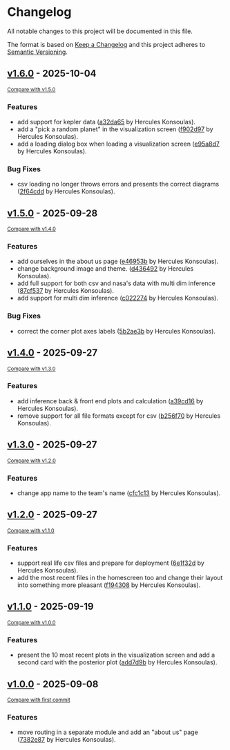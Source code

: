 # Changelog

All notable changes to this project will be documented in this file.

The format is based on [Keep a Changelog](http://keepachangelog.com/en/1.0.0/)
and this project adheres to [Semantic Versioning](http://semver.org/spec/v2.0.0.html).

<!-- insertion marker -->
## [v1.6.0](https://github.com/dyka3773/exoplings/releases/tag/v1.6.0) - 2025-10-04

<small>[Compare with v1.5.0](https://github.com/dyka3773/exoplings/compare/v1.5.0...v1.6.0)</small>

### Features

- add support for kepler data ([a32da65](https://github.com/dyka3773/exoplings/commit/a32da65305a55259e6579ac0a13a0b366734d261) by Hercules Konsoulas).
- add a "pick a random planet" in the visualization screen ([f902d97](https://github.com/dyka3773/exoplings/commit/f902d97ed7b6d669162dff814433670d185316e1) by Hercules Konsoulas).
- add a loading dialog box when loading a visualization screen ([e95a8d7](https://github.com/dyka3773/exoplings/commit/e95a8d7c2d7372b9937184f9e8b4f1e6d6684509) by Hercules Konsoulas).

### Bug Fixes

- csv loading no longer throws errors and presents the correct diagrams ([2f64cdd](https://github.com/dyka3773/exoplings/commit/2f64cdd954fed0ed5ac4563bfba22a1ade8bff21) by Hercules Konsoulas).

## [v1.5.0](https://github.com/dyka3773/exoplings/releases/tag/v1.5.0) - 2025-09-28

<small>[Compare with v1.4.0](https://github.com/dyka3773/exoplings/compare/v1.4.0...v1.5.0)</small>

### Features

- add ourselves in the about us page ([e46953b](https://github.com/dyka3773/exoplings/commit/e46953b3bdab2b45087af5c3d53579bc1dad2f5e) by Hercules Konsoulas).
- change background image and theme. ([d436492](https://github.com/dyka3773/exoplings/commit/d4364920f4501a47f119abb9e8b7d30b0df4f17e) by Hercules Konsoulas).
- add full support for both csv and nasa's data with multi dim inference ([87cf537](https://github.com/dyka3773/exoplings/commit/87cf5370229017851ae374c495d12b014cbd5f83) by Hercules Konsoulas).
- add support for multi dim inference ([c022274](https://github.com/dyka3773/exoplings/commit/c022274f6c378b341b234070a36001114780b202) by Hercules Konsoulas).

### Bug Fixes

- correct the corner plot axes labels ([5b2ae3b](https://github.com/dyka3773/exoplings/commit/5b2ae3b8b6ba6dded40664222bc52ec73f78885c) by Hercules Konsoulas).

## [v1.4.0](https://github.com/dyka3773/exoplings/releases/tag/v1.4.0) - 2025-09-27

<small>[Compare with v1.3.0](https://github.com/dyka3773/exoplings/compare/v1.3.0...v1.4.0)</small>

### Features

- add inference back & front end plots and calculation ([a39cd16](https://github.com/dyka3773/exoplings/commit/a39cd16db94e84355966f82487e123f957d752e6) by Hercules Konsoulas).
- remove support for all file formats except for csv ([b256f70](https://github.com/dyka3773/exoplings/commit/b256f709b6048da112b47e84e56175a3497e684d) by Hercules Konsoulas).

## [v1.3.0](https://github.com/dyka3773/exoplings/releases/tag/v1.3.0) - 2025-09-27

<small>[Compare with v1.2.0](https://github.com/dyka3773/exoplings/compare/v1.2.0...v1.3.0)</small>

### Features

- change app name to the team's name ([cfc1c13](https://github.com/dyka3773/exoplings/commit/cfc1c13626d7ce822f8cec00f51251f3a1d64fe7) by Hercules Konsoulas).

## [v1.2.0](https://github.com/dyka3773/exoplings/releases/tag/v1.2.0) - 2025-09-27

<small>[Compare with v1.1.0](https://github.com/dyka3773/exoplings/compare/v1.1.0...v1.2.0)</small>

### Features

- support real life csv files and prepare for deployment ([6e1f32d](https://github.com/dyka3773/exoplings/commit/6e1f32d2e8696954b50b0522827908992f8e1200) by Hercules Konsoulas).
- add the most recent files in the homescreen too and change their layout into something more pleasant ([f194308](https://github.com/dyka3773/exoplings/commit/f194308c4ed62243188f5c64700250ea243feae8) by Hercules Konsoulas).

## [v1.1.0](https://github.com/dyka3773/exoplings/releases/tag/v1.1.0) - 2025-09-19

<small>[Compare with v1.0.0](https://github.com/dyka3773/exoplings/compare/v1.0.0...v1.1.0)</small>

### Features

- present the 10 most recent plots in the visualization screen and add a second card with the posterior plot ([add7d9b](https://github.com/dyka3773/exoplings/commit/add7d9b069e6ab5bf85268480d9a0ee6f76fed1f) by Hercules Konsoulas).

## [v1.0.0](https://github.com/dyka3773/exoplings/releases/tag/v1.0.0) - 2025-09-08

<small>[Compare with first commit](https://github.com/dyka3773/exoplings/compare/ea4ec57c3a9187bedc1dc2f607081e58b5768f1a...v1.0.0)</small>

### Features

- move routing in a separate module and add an "about us" page ([7382e87](https://github.com/dyka3773/exoplings/commit/7382e87d29a78fb3fcff55a23e3559a613abbbbb) by Hercules Konsoulas).

